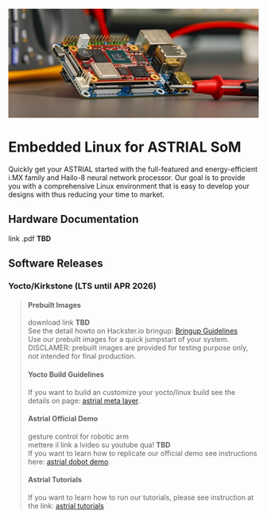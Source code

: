 ![Astrial](astrial_small.jpg)
# Embedded Linux for ASTRIAL SoM 
Quickly get your ASTRIAL started with the full-featured and energy-efficient i.MX family and Hailo-8 neural network processor. Our goal is to provide you with a comprehensive Linux environment that is easy to develop your designs with thus reducing your time to market.

## Hardware Documentation
link .pdf **TBD**  

## Software Releases
### Yocto/Kirkstone (LTS until APR 2026)
> #### Prebuilt Images
> download link **TBD**  
> See the detail howto on Hackster.io bringup: [Bringup Guidelines](https://www.hackster.io/andrea-torlai/astrial-bringup-guidelines-6f8423)  
> Use our prebuilt images for a quick jumpstart of your system.  
> DISCLAMER: prebuilt images are provided for testing purpose only, not intended for final production.
> #### Yocto Build Guidelines
> If you want to build an customize your yocto/linux build see the details on page: [astrial meta layer](https://github.com/System-Electronics/meta-sysele-nxp-5.15.71).
> #### Astrial Official Demo
> gesture control for robotic arm  
> mettere il link a lvideo su youtube qua! **TBD**  
> If you want to learn how to replicate our official demo see instructions here: [astrial dobot demo](https://github.com/System-Electronics/astrial_dobot_demo_ew2024).
> #### Astrial Tutorials
> If you want to learn how to run our tutorials, please see instruction at the link: [astrial tutorials](https://github.com/System-Electronics/astrial_tutorials)

